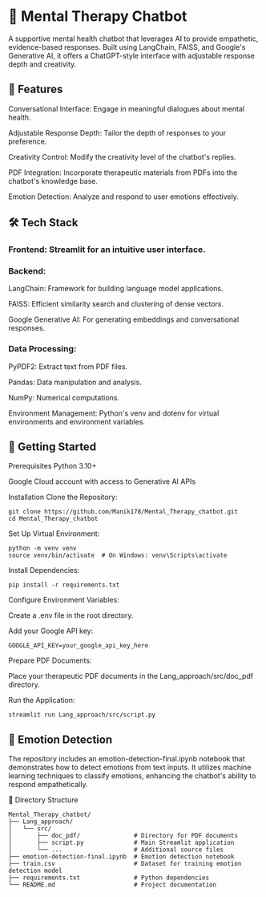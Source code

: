 # 🧠 Mental Therapy Chatbot
A supportive mental health chatbot that leverages AI to provide empathetic, evidence-based responses. Built using LangChain, FAISS, and Google's Generative AI, it offers a ChatGPT-style interface with adjustable response depth and creativity.

## 🌟 Features
Conversational Interface: Engage in meaningful dialogues about mental health.

Adjustable Response Depth: Tailor the depth of responses to your preference.

Creativity Control: Modify the creativity level of the chatbot's replies.

PDF Integration: Incorporate therapeutic materials from PDFs into the chatbot's knowledge base.

Emotion Detection: Analyze and respond to user emotions effectively.

## 🛠️ Tech Stack
### Frontend: Streamlit for an intuitive user interface.

### Backend:

LangChain: Framework for building language model applications.

FAISS: Efficient similarity search and clustering of dense vectors.

Google Generative AI: For generating embeddings and conversational responses.

### Data Processing:

PyPDF2: Extract text from PDF files.

Pandas: Data manipulation and analysis.

NumPy: Numerical computations.

Environment Management: Python's venv and dotenv for virtual environments and environment variables.

## 🚀 Getting Started
Prerequisites
Python 3.10+

Google Cloud account with access to Generative AI APIs

Installation
Clone the Repository:
```
git clone https://github.com/Manik178/Mental_Therapy_chatbot.git
cd Mental_Therapy_chatbot
```
Set Up Virtual Environment:
```
python -m venv venv
source venv/bin/activate  # On Windows: venv\Scripts\activate
```
Install Dependencies:
```
pip install -r requirements.txt
```
Configure Environment Variables:

Create a .env file in the root directory.

Add your Google API key:
```
GOOGLE_API_KEY=your_google_api_key_here
```

Prepare PDF Documents:

Place your therapeutic PDF documents in the Lang_approach/src/doc_pdf directory.

Run the Application:
```
streamlit run Lang_approach/src/script.py
```

## 🧪 Emotion Detection
The repository includes an emotion-detection-final.ipynb notebook that demonstrates how to detect emotions from text inputs. It utilizes machine learning techniques to classify emotions, enhancing the chatbot's ability to respond empathetically.

📁 Directory Structure
```
Mental_Therapy_chatbot/
├── Lang_approach/
│   └── src/
│       ├── doc_pdf/               # Directory for PDF documents
│       ├── script.py              # Main Streamlit application
│       └── ...                    # Additional source files
├── emotion-detection-final.ipynb  # Emotion detection notebook
├── train.csv                      # Dataset for training emotion detection model
├── requirements.txt               # Python dependencies
└── README.md                      # Project documentation
```